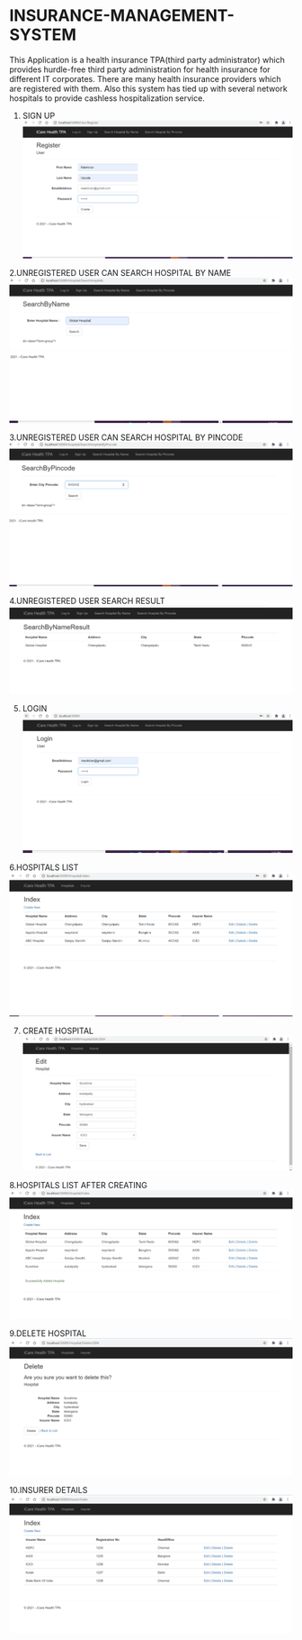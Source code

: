 # INSURANCE-MANAGEMENT-SYSTEM
This Application is a health insurance TPA(third party administrator) which provides hurdle-free third party administration for health insurance for different IT corporates. There are many health insurance providers which are registered with them. Also this system has tied up with several network hospitals to provide cashless hospitalization service.

1. SIGN UP
![](Images_INSURANCE_MANAGEMENT_SYSTEM/SignUp-1.PNG)

2.UNREGISTERED USER CAN SEARCH HOSPITAL BY NAME
![](Images_INSURANCE_MANAGEMENT_SYSTEM/unregistered_user-3.PNG)

3.UNREGISTERED USER CAN SEARCH HOSPITAL BY PINCODE
![](Images_INSURANCE_MANAGEMENT_SYSTEM/search_by_pincode-5.PNG)

4.UNREGISTERED USER SEARCH RESULT
![](Images_INSURANCE_MANAGEMENT_SYSTEM/unreg_search_hosp-4.PNG)

5. LOGIN
![](Images_INSURANCE_MANAGEMENT_SYSTEM/Login%20page-2.PNG)

6.HOSPITALS LIST
![](Images_INSURANCE_MANAGEMENT_SYSTEM/Hospitals_list.PNG)

7. CREATE HOSPITAL
![](Images_INSURANCE_MANAGEMENT_SYSTEM/edit_hospital.PNG)

8.HOSPITALS LIST AFTER CREATING
![](Images_INSURANCE_MANAGEMENT_SYSTEM/crr.PNG)

9.DELETE HOSPITAL
![](Images_INSURANCE_MANAGEMENT_SYSTEM/Delete%20hospital.PNG)

10.INSURER DETAILS
![](Images_INSURANCE_MANAGEMENT_SYSTEM/Insurer_details.PNG)
